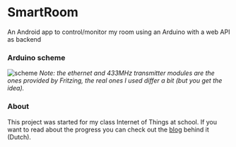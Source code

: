 # SmartRoom
An Android app to control/monitor my room using an Arduino with a web API as backend

### Arduino scheme
![scheme](http://i.imgur.com/oxzaATl.png)
*Note: the ethernet and 433MHz transmitter modules are the ones provided by Fritzing, the real ones I used differ a bit (but you get the idea).*

### About
This project was started for my class Internet of Things at school.
If you want to read about the progress you can check out the [blog](http://smartroom.ignacemaes.com/) behind it (Dutch).

